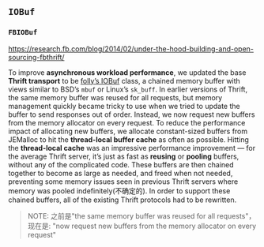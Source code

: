 ## `IOBuf`
### `FBIOBuf`
https://research.fb.com/blog/2014/02/under-the-hood-building-and-open-sourcing-fbthrift/

To improve **asynchronous workload performance**, we updated the base **Thrift transport** to be [folly’s IOBuf](https://github.com/facebook/folly/blob/main/folly/io/IOBuf.h) class, a chained memory buffer with views similar to BSD’s `mbuf` or Linux’s `sk_buff`. In earlier versions of Thrift, the same memory buffer was reused for all requests, but memory management quickly became tricky to use when we tried to update the buffer to send responses out of order. Instead, we now request new buffers from the memory allocator on every request. To reduce the performance impact of allocating new buffers, we allocate constant-sized buffers from JEMalloc to hit the **thread-local buffer cache** as often as possible. Hitting the **thread-local cache** was an impressive performance improvement — for the average Thrift server, it’s just as fast as **reusing** or **pooling** buffers, without any of the complicated code. These buffers are then chained together to become as large as needed, and freed when not needed, preventing some memory issues seen in previous Thrift servers where memory was pooled indefinitely(不确定的). In order to support these chained buffers, all of the existing Thrift protocols had to be rewritten.

> NOTE: 之前是"the same memory buffer was reused for all requests"，现在是: "now request new buffers from the memory allocator on every request"

